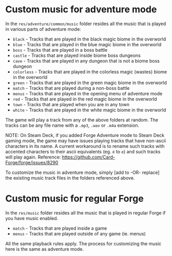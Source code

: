# Custom music for adventure mode

In the `res/adventure/common/music` folder resides all the music that is played in various parts of adventure mode:

 * `black` - Tracks that are played in the black magic biome in the overworld
 * `blue` - Tracks that are played in the blue magic biome in the overworld
 * `boss` - Tracks that are played in a boss battle
 * `castle` - Tracks that are played inside biome boss dungeons
 * `cave` - Tracks that are played in any dungeon that is not a biome boss dungeon
 * `colorless` - Tracks that are played in the colorless magic (wastes) biome in the overworld
 * `green` - Tracks that are played in the green magic biome in the overworld
 * `match` - Tracks that are played during a non-boss battle
 * `menus` - Tracks that are played in the opening menu of adventure mode
 * `red` - Tracks that are played in the red magic biome in the overworld
 * `town` - Tracks that are played when you are in any town
 * `white` - Tracks that are played in the white magic biome in the overworld
 
The game will play a track from any of the above folders at random. The tracks can be any 
file name with a `.mp3`, `.wav` or `.m4a` extension.

NOTE: On Steam Deck, if you added Forge Adventure mode to Steam Deck gaming mode, the game may
have issues playing tracks that have non-ascii characters in its name. A current
workaround is to rename such tracks with accented characters to their ascii equivalents (eg. `é` to `e`)
and such tracks will play again. Reference: https://github.com/Card-Forge/forge/issues/8290

To customize the music in adventure mode, simply [add to -OR- replace] the existing music track files in the folders referenced above.

# Custom music for regular Forge

In the `res/music` folder resides all the music that is played in regular Forge if you have music enabled.

 * `match` - Tracks that are played inside a game
 * `menus` - Tracks that are played outside of any game (ie. menus)

All the same playback rules apply. The process for customizing the music here is the same as adventure mode.